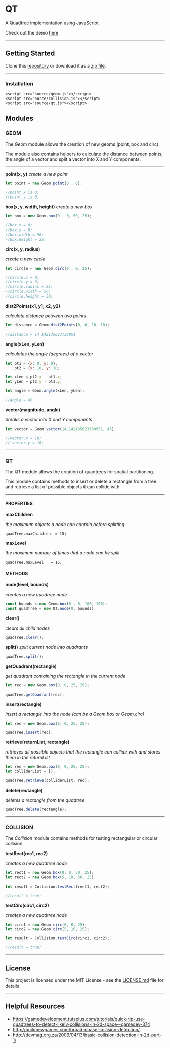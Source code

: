 # QT

A Quadtree implementation using JavaScript

Check out the demo [here](https://codepen.io/draventherion/pen/MWYOmpj)
 

___
## Getting Started

Clone this [repository](https://github.com/dravenTherion/qt.git) or download it as a [zip file](https://github.com/dravenTherion/qt/archive/master.zip).


___
### Installation

```
<script src="source/geom.js"></script>
<script src="ource/collision.js"></script>
<script src="source/qt.js"></script>
```

## Modules

### GEOM
 
The *Geom* module allows the creation of new geoms (point, box and circ).

The module also contains helpers to calculate the distance between points, the angle of a vector 
and split a vector into X and Y components.

___

**point(x, y)**
_create a new point_

```javascript
let point = new Geom.point(0 , 0);

//point.x is 0;
//point.y is 0;

```


**box(x, y, width, height)**
_create a new box_

```javascript
let box = new Geom.box(0 , 0, 50, 25);

//box.x = 0;
//box.y = 0;
//box.width = 50;
//box.height = 25;
```


**circ(x, y, radius)**

_create a new circle_

```javascript
let circle = new Geom.circ(0 , 0, 25);

//circle.x = 0;
//circle.y = 0;
//circle.radius = 25;
//circle.width = 50;
//circle.height = 50;
```


**dist2Points(x1, y1, x2, y2)**

_calculate distance between two points_

```javascript
let distance = Geom.dist2Points(0, 0, 10, 10);

//distance = 14.142135623730951
```


**angle(xLen, yLen)**

_calculates the angle (degrees) of a vector_

```javascript
let pt1 = {x: 0, y: 0},
    pt2 = {x: 10, y: 10;

let xLen = pt2.x - pt1.x;
let yLen = pt2.y - pt1.y;

let angle = Geom.angle(xLen, yLen);

//angle = 45
```


**vector(magnitude, angle)**

_breaks a vector into X and Y components_

```javascript
let vector = Geom.vector(14.142135623730951, 45);

//vector.x = 10;
// vector.y = 10;
```

___
### QT

The *QT* module allows the creation of quadtrees for spatial partitioning.

This module contains methods to insert or delete a rectangle from a tree and retrieve 
a list of possible objects it can collide with.


___
 
#### PROPERTIES

**maxChildren**

_the maximum objects a node can contain before splitting_

```
quadTree.maxChildren  = 15;
```


**maxLevel**

_the maximum number of times that a node can be split_

```
quadTree.maxLevel   = 15;
```
 
#### METHODS 


**node(level, bounds)**

_creates a new quadtree node_

```javascript
const bounds = new Geom.box(0 , 0, 100, 100);
const quadTree = new QT.node(0, bounds);
```


**clear()**

_clears all child nodes_

```javascript
quadTree.clear();
```


**split()**
_split current node into quadrants_

```javascript
quadTree.split();
```


**getQuadrant(rectangle)**

_get quadrant containing the rectangle in the current node_

```javascript
let rec = new Geom.box(0, 0, 25, 25);

quadTree.getQuadrant(rec);
```


**insert(rectangle)**

_insert a rectangle into the node (can be a Geom.box or Geom.circ)_

```javascript
let rec = new Geom.box(0, 0, 25, 25);

quadTree.insert(rec);
```


**retrieve(returnList, rectangle)**

_retrieves all possible objects that the rectangle can collide with_
_and stores them in the returnList_

```javascript
let rec = new Geom.box(0, 0, 25, 25);
let colliderList = [];

quadTree.retrieve(colliderList, rec);
```


**delete(rectangle)**

_deletes a rectangle from the quadtree_

```javascript
quadTree.delete(rectangle);
```
 
 
___
### COLLISION


The *Collision* module contains methods for testing rectangular or circular collision.


**testRect(rec1, rec2)**

_creates a new quadtree node_

```javascript
let rect1 = new Geom.box(0, 0, 50, 25);
let rect2 = new Geom.box(5, 10, 50, 25);

let result = Collision.testRect(rect1, rect2);

//result = true;
```


**testCirc(circ1, circ2)**

_creates a new quadtree node_

```javascript
let circ1 = new Geom.circ(0, 0, 25);
let circ2 = new Geom.circ(5, 10, 25);

let result = Collision.testCirc(circ1, circ2);

//result = true;
```


___
## License

This project is licensed under the MIT License - see the [LICENSE.md](LICENSE.md) file for details
  
  
___
## Helpful Resources

* https://gamedevelopment.tutsplus.com/tutorials/quick-tip-use-quadtrees-to-detect-likely-collisions-in-2d-space--gamedev-374
* http://buildnewgames.com/broad-phase-collision-detection/
* http://devmag.org.za/2009/04/13/basic-collision-detection-in-2d-part-1/